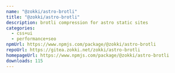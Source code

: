 ```yaml
---
name: "@zokki/astro-brotli"
title: "@zokki/astro-brotli"
description: brotli compression for astro static sites
categories:
  - css+ui
  - performance+seo
npmUrl: https://www.npmjs.com/package/@zokki/astro-brotli
repoUrl: https://gitea.zokki.net/zokki/astro-brotli
homepageUrl: https://www.npmjs.com/package/@zokki/astro-brotli
downloads: 115
---
```


